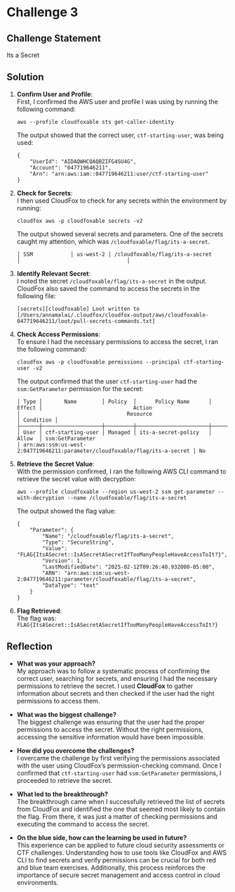 # Challenge 3

## Challenge Statement
Its a Secret

## Solution

1. **Confirm User and Profile**:  
   First, I confirmed the AWS user and profile I was using by running the following command:
   ```
   aws --profile cloudfoxable sts get-caller-identity
   ```
   The output showed that the correct user, `ctf-starting-user`, was being used:

   ```
   {
       "UserId": "AIDAQWHCQAQBZIFG4SU4G",
       "Account": "047719646211",
       "Arn": "arn:aws:iam::047719646211:user/ctf-starting-user"
   }
   ```

2. **Check for Secrets**:  
   I then used CloudFox to check for any secrets within the environment by running:
   ```
   cloudfox aws -p cloudfoxable secrets -v2
   ```
   The output showed several secrets and parameters. One of the secrets caught my attention, which was `/cloudfoxable/flag/its-a-secret`.

   ```
   │ SSM            │ us-west-2 │ /cloudfoxable/flag/its-a-secret       │                                  │
   ```

3. **Identify Relevant Secret**:  
   I noted the secret `/cloudfoxable/flag/its-a-secret` in the output. CloudFox also saved the command to access the secrets in the following file:
   ```
   [secrets][cloudfoxable] Loot written to [/Users/annamalai/.cloudfox/cloudfox-output/aws/cloudfoxable-047719646211/loot/pull-secrets-commands.txt]
   ```

4. **Check Access Permissions**:  
   To ensure I had the necessary permissions to access the secret, I ran the following command:
   ```
   cloudfox aws -p cloudfoxable permissions --principal ctf-starting-user -v2
   ```
   The output confirmed that the user `ctf-starting-user` had the `ssm:GetParameter` permission for the secret:

   ```
   │ Type │       Name        │ Policy  │      Policy Name      │ Effect │                             Action                              │                                  Resource                                   │ Condition │
   ├──────┼───────────────────┼─────────┼───────────────────────┼────────┼─────────────────────────────────────────────────────────────────┼─────────────────────────────────────────────────────────────────────────────┼───────────┤
   │ User │ ctf-starting-user │ Managed │ its-a-secret-policy   │ Allow  │ ssm:GetParameter                                                │ arn:aws:ssm:us-west-2:047719646211:parameter/cloudfoxable/flag/its-a-secret │ No 
   ```

5. **Retrieve the Secret Value**:  
   With the permission confirmed, I ran the following AWS CLI command to retrieve the secret value with decryption:
   ```
   aws --profile cloudfoxable --region us-west-2 ssm get-parameter --with-decryption --name /cloudfoxable/flag/its-a-secret
   ```
   The output showed the flag value:
   ```
   {
       "Parameter": {
           "Name": "/cloudfoxable/flag/its-a-secret",
           "Type": "SecureString",
           "Value": "FLAG{ItsASecret::IsASecretASecretIfTooManyPeopleHaveAccessToIt?}",
           "Version": 1,
           "LastModifiedDate": "2025-02-12T09:26:40.932000-05:00",
           "ARN": "arn:aws:ssm:us-west-2:047719646211:parameter/cloudfoxable/flag/its-a-secret",
           "DataType": "text"
       }
   }
   ```

6. **Flag Retrieved**:  
   The flag was:  
   `FLAG{ItsASecret::IsASecretASecretIfTooManyPeopleHaveAccessToIt?}`


## Reflection

* **What was your approach?**  
  My approach was to follow a systematic process of confirming the correct user, searching for secrets, and ensuring I had the necessary permissions to retrieve the secret. I used **CloudFox** to gather information about secrets and then checked if the user had the right permissions to access them.

* **What was the biggest challenge?**  
  The biggest challenge was ensuring that the user had the proper permissions to access the secret. Without the right permissions, accessing the sensitive information would have been impossible.

* **How did you overcome the challenges?**  
  I overcame the challenge by first verifying the permissions associated with the user using CloudFox’s permission-checking command. Once I confirmed that `ctf-starting-user` had `ssm:GetParameter` permissions, I proceeded to retrieve the secret.

* **What led to the breakthrough?**  
  The breakthrough came when I successfully retrieved the list of secrets from CloudFox and identified the one that seemed most likely to contain the flag. From there, it was just a matter of checking permissions and executing the command to access the secret.

* **On the blue side, how can the learning be used in future?**  
  This experience can be applied to future cloud security assessments or CTF challenges. Understanding how to use tools like CloudFox and AWS CLI to find secrets and verify permissions can be crucial for both red and blue team exercises. Additionally, this process reinforces the importance of secure secret management and access control in cloud environments.